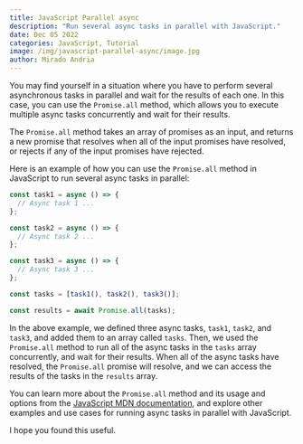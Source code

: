 ```yaml
---
title: JavaScript Parallel async
description: "Run several async tasks in parallel with JavaScript."
date: Dec 05 2022
categories: JavaScript, Tutorial
image: /img/javascript-parallel-async/image.jpg
author: Mirado Andria
---
```

You may find yourself in a situation where you have to perform several asynchronous tasks in parallel and wait for the results of each one. In this case, you can use the `Promise.all` method, which allows you to execute multiple async tasks concurrently and wait for their results.

The `Promise.all` method takes an array of promises as an input, and returns a new promise that resolves when all of the input promises have resolved, or rejects if any of the input promises have rejected.

Here is an example of how you can use the `Promise.all` method in JavaScript to run several async tasks in parallel:

``` js
const task1 = async () => {
  // Async task 1 ...
};

const task2 = async () => {
  // Async task 2 ...
};

const task3 = async () => {
  // Async task 3 ...
};

const tasks = [task1(), task2(), task3()];

const results = await Promise.all(tasks);
```

In the above example, we defined three async tasks, `task1`, `task2`, and `task3`, and added them to an array called `tasks`. Then, we used the `Promise.all` method to run all of the async tasks in the `tasks` array concurrently, and wait for their results. When all of the async tasks have resolved, the `Promise.all` promise will resolve, and we can access the results of the tasks in the `results` array.

You can learn more about the `Promise.all` method and its usage and options from the [JavaScript MDN documentation](https://developer.mozilla.org/en-US/docs/Web/JavaScript/Reference/Global_Objects/Promise/all), and explore other examples and use cases for running async tasks in parallel with JavaScript.

I hope you found this useful.